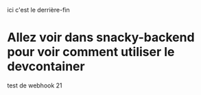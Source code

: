 ici c'est le derrière-fin

# Allez voir dans snacky-backend pour voir comment utiliser le devcontainer

test de webhook 21
